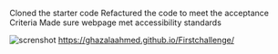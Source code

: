 Cloned the starter code
Refactured the code to meet the acceptance Criteria
Made sure webpage met accessibility standards

![screnshot](/assets/images/Screen%20Shot%202022-09-19%20at%201.36.29%20PM.png)
https://ghazalaahmed.github.io/Firstchallenge/
